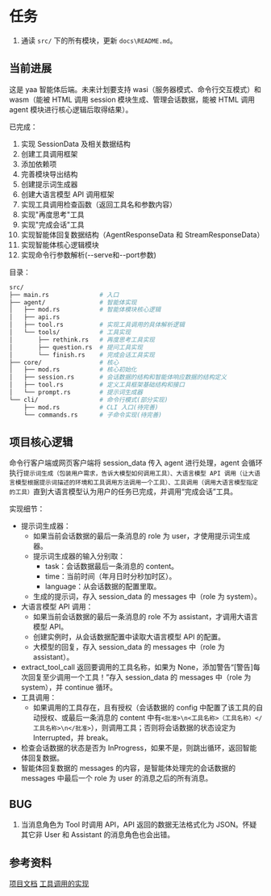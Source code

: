 # 任务

1. 通读 `src/` 下的所有模块，更新 `docs\README.md`。

## 当前进展

这是 yaa 智能体后端。未来计划要支持 wasi（服务器模式、命令行交互模式）和 wasm（能被 HTML 调用 session 模块生成、管理会话数据，能被 HTML 调用 agent 模块进行核心逻辑后取得结果）。

已完成：

1. 实现 SessionData 及相关数据结构
2. 创建工具调用框架
3. 添加依赖项
4. 完善模块导出结构
5. 创建提示词生成器
6. 创建大语言模型 API 调用框架
7. 实现工具调用检查函数（返回工具名和参数内容）
8. 实现"再度思考"工具
9. 实现"完成会话"工具
10. 实现智能体回复数据结构（AgentResponseData 和 StreamResponseData）
11. 实现智能体核心逻辑模块
12. 实现命令行参数解析(--serve和--port参数)

目录：

```bash
src/
├── main.rs              # 入口
├── agent/               # 智能体实现
│   ├── mod.rs           # 智能体模块核心逻辑
│   ├── api.rs
│   ├── tool.rs          # 实现工具调用的具体解析逻辑
│   └── tools/           # 工具实现
│       ├── rethink.rs   # 再度思考工具实现
│       ├── question.rs  # 提问工具实现
│       └── finish.rs    # 完成会话工具实现
├── core/                # 核心
│   ├── mod.rs           # 核心初始化
│   ├── session.rs       # 会话数据的结构和智能体响应数据的结构定义
│   ├── tool.rs          # 定义工具框架基础结构和接口
│   └── prompt.rs        # 提示词生成器
└── cli/                 # 命令行模式(部分实现)
    ├── mod.rs           # CLI 入口(待完善)
    └── commands.rs      # 子命令实现(待完善)
```

## 项目核心逻辑

命令行客户端或网页客户端将 session_data 传入 agent 进行处理，agent 会循环执行`提示词生成（包装用户需求，告诉大模型如何调用工具）、大语言模型 API 调用（让大语言模型根据提示词描述的环境和工具调用方法调用一个工具）、工具调用（调用大语言模型指定的工具）`直到大语言模型认为用户的任务已完成，并调用“完成会话”工具。

实现细节：

- 提示词生成器：
  - 如果当前会话数据的最后一条消息的 role 为 user，才使用提示词生成器。
  - 提示词生成器的输入分别取：
    - task：会话数据最后一条消息的 content。
    - time：当前时间（年月日时分秒加时区）。
    - language：从会话数据的配置里取。
  - 生成的提示词，存入 session_data 的 messages 中（role 为 system）。
- 大语言模型 API 调用：
  - 如果当前会话数据的最后一条消息的 role 不为 assistant，才调用大语言模型 API。
  - 创建实例时，从会话数据配置中读取大语言模型 API 的配置。
  - 大模型的回复，存入 session_data 的 messages 中（role 为 assistant）。
- extract_tool_call 返回要调用的工具名称，如果为 None，添加警告“[警告]每次回复至少调用一个工具！”存入 session_data 的 messages 中（role 为 system），并 continue 循环。
- 工具调用：
  - 如果调用的工具存在，且有授权（会话数据的 config 中配置了该工具的自动授权、或最后一条消息的 content 中有`<批准>\n<工具名称>（工具名称）</工具名称>\n</批准>`），则调用工具；否则将会话数据的状态设定为 Interrupted，并 break。
- 检查会话数据的状态是否为 InProgress，如果不是，则跳出循环，返回智能体回复数据。
- 智能体回复数据的 messages 的内容，是智能体处理完的会话数据的 messages 中最后一个 role 为 user 的消息之后的所有消息。

## BUG

1. 当消息角色为 Tool 时调用 API，API 返回的数据无法格式化为 JSON。怀疑其它非 User 和 Assistant 的消息角色也会出错。

## 参考资料

[项目文档](docs/README.md)
[工具调用的实现](docs/FlowAnalyze/FlowAnalyze.md)
